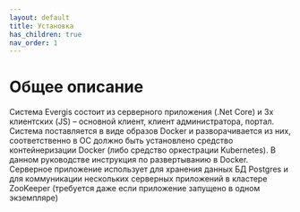 ```yaml
---
layout: default
title: Установка
has_children: true
nav_order: 1
---
```


# Общее описание
Система Evergis состоит из серверного приложения (.Net Core) и 3х клиентских (JS) – основной клиент, клиент администратора, портал. Cистема поставляется в виде образов Docker и разворачивается из них, соответственно в ОС должно быть установлено средство контейнеризации Docker (либо средство оркестрации Kubernetes). В данном руководстве инструкция по развертыванию в Docker. Серверное приложение использует для хранения данных БД Postgres и для коммуникации нескольких серверных приложений в кластере ZooKeeper (требуется даже если приложение запущено в одном экземпляре)
